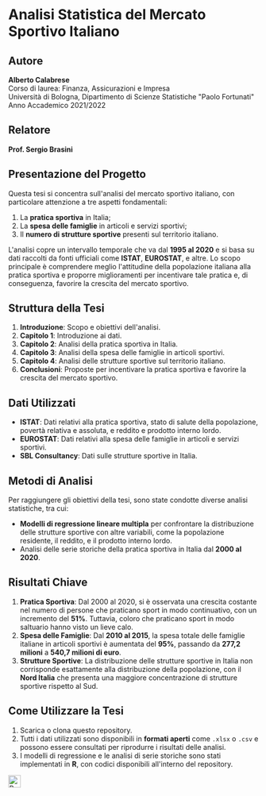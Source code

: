 # Analisi Statistica del Mercato Sportivo Italiano

## Autore
**Alberto Calabrese**  
Corso di laurea: Finanza, Assicurazioni e Impresa  
Università di Bologna, Dipartimento di Scienze Statistiche "Paolo Fortunati"  
Anno Accademico 2021/2022

## Relatore
**Prof. Sergio Brasini**

## Presentazione del Progetto
Questa tesi si concentra sull'analisi del mercato sportivo italiano, con particolare attenzione a tre aspetti fondamentali:
1. La **pratica sportiva** in Italia;
2. La **spesa delle famiglie** in articoli e servizi sportivi;
3. Il **numero di strutture sportive** presenti sul territorio italiano.

L'analisi copre un intervallo temporale che va dal **1995 al 2020** e si basa su dati raccolti da fonti ufficiali come **ISTAT**, **EUROSTAT**, e altre. Lo scopo principale è comprendere meglio l'attitudine della popolazione italiana alla pratica sportiva e proporre miglioramenti per incentivare tale pratica e, di conseguenza, favorire la crescita del mercato sportivo.

## Struttura della Tesi
1. **Introduzione**: Scopo e obiettivi dell'analisi.
2. **Capitolo 1**: Introduzione ai dati.
3. **Capitolo 2**: Analisi della pratica sportiva in Italia.
4. **Capitolo 3**: Analisi della spesa delle famiglie in articoli sportivi.
5. **Capitolo 4**: Analisi delle strutture sportive sul territorio italiano.
6. **Conclusioni**: Proposte per incentivare la pratica sportiva e favorire la crescita del mercato sportivo.

## Dati Utilizzati
- **ISTAT**: Dati relativi alla pratica sportiva, stato di salute della popolazione, povertà relativa e assoluta, e reddito e prodotto interno lordo.
- **EUROSTAT**: Dati relativi alla spesa delle famiglie in articoli e servizi sportivi.
- **SBL Consultancy**: Dati sulle strutture sportive in Italia.

## Metodi di Analisi
Per raggiungere gli obiettivi della tesi, sono state condotte diverse analisi statistiche, tra cui:
- **Modelli di regressione lineare multipla** per confrontare la distribuzione delle strutture sportive con altre variabili, come la popolazione residente, il reddito, e il prodotto interno lordo.
- Analisi delle serie storiche della pratica sportiva in Italia dal **2000 al 2020**.

## Risultati Chiave
1. **Pratica Sportiva**: Dal 2000 al 2020, si è osservata una crescita costante nel numero di persone che praticano sport in modo continuativo, con un incremento del **51%**. Tuttavia, coloro che praticano sport in modo saltuario hanno visto un lieve calo.
2. **Spesa delle Famiglie**: Dal **2010 al 2015**, la spesa totale delle famiglie italiane in articoli sportivi è aumentata del **95%**, passando da **277,2 milioni** a **540,7 milioni di euro**.
3. **Strutture Sportive**: La distribuzione delle strutture sportive in Italia non corrisponde esattamente alla distribuzione della popolazione, con il **Nord Italia** che presenta una maggiore concentrazione di strutture sportive rispetto al Sud.

## Come Utilizzare la Tesi
1. Scarica o clona questo repository.
2. Tutti i dati utilizzati sono disponibili in **formati aperti** come `.xlsx` o `.csv` e possono essere consultati per riprodurre i risultati delle analisi.
3. I modelli di regressione e le analisi di serie storiche sono stati implementati in **R**, con codici disponibili all'interno del repository.

<p>
  <img alt="R" src="https://img.shields.io/badge/R-276DC3?logo=r&logoColor=white&style=plastic" height="25"/>
</p>
